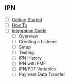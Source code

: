 ## IPN

- [ ] [Getting Started](https://developer.paypal.com/docs/classic/ipn/gs_IPN/)
- [ ] [How To](https://developer.paypal.com/docs/classic/ipn/ht_ipn/)
- [ ] [Integration Guide](https://developer.paypal.com/docs/classic/ipn/integration-guide/IPNIntro/)
    - [ ] Overview
    - [ ] Creating a Listener
    - [ ] Setup
    - [ ] Testing
    - [ ] IPN History
    - [ ] IPN with FMF
    - [ ] IPN/PDT Variables
    - [ ] Payment Data Transfer
